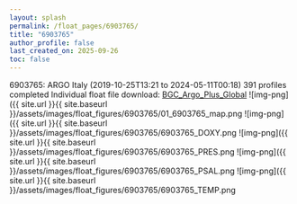 ```yaml
---
layout: splash
permalink: /float_pages/6903765/
title: "6903765"
author_profile: false
last_created_on: 2025-09-26
toc: false
---
```

 
6903765: ARGO Italy (2019-10-25T13:21 to 2024-05-11T00:18)
391 profiles completed
Individual float file download: [BGC_Argo_Plus_Global](https://ftp.soest.hawaii.edu/bgc_argo_plus/Individual_Floats/outliers_removed/6903765_Sprof_processed.nc)
![img-png]({{ site.url }}{{ site.baseurl }}/assets/images/float_figures/6903765/01_6903765_map.png
![img-png]({{ site.url }}{{ site.baseurl }}/assets/images/float_figures/6903765/6903765_DOXY.png
![img-png]({{ site.url }}{{ site.baseurl }}/assets/images/float_figures/6903765/6903765_PRES.png
![img-png]({{ site.url }}{{ site.baseurl }}/assets/images/float_figures/6903765/6903765_PSAL.png
![img-png]({{ site.url }}{{ site.baseurl }}/assets/images/float_figures/6903765/6903765_TEMP.png
